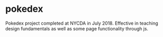 # pokedex

Pokedex project completed at NYCDA in July 2018. Effective in teaching design fundamentals as well as some page functionality through js.
